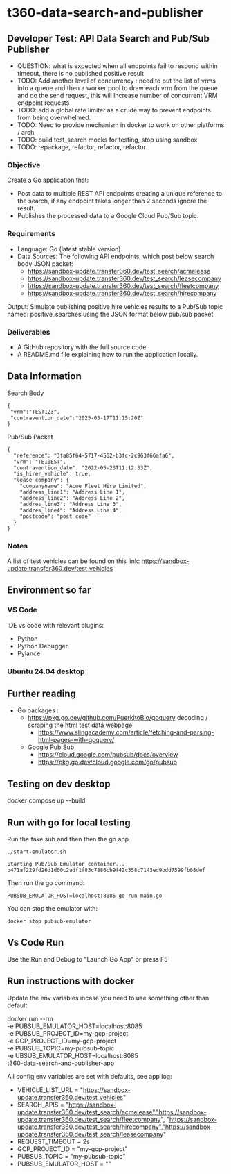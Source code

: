 # t360-data-search-and-publisher

## Developer Test: API Data Search and Pub/Sub Publisher
* QUESTION: what is expected when all endpoints fail to respond within timeout, there is no published positive result
* TODO: Add another level of concurrency : need to put the list of vrms into a queue and then a worker pool to draw each vrm from the queue and do the send request, this will increase number of concurrent VRM endpoint requests
* TODO: add a global rate limiter as a crude way to prevent endpoints from being overwhelmed.
* TODO: Need to provide mechanism in docker to work on other platforms / arch
* TODO: build test_search mocks for testing, stop using sandbox
* TODO: repackage, refactor, refactor, refactor

### Objective
Create a Go application that:
* Post data to multiple REST API endpoints creating a unique reference to the search, if any endpoint takes longer than 2 seconds ignore the result.
* Publishes the processed data to a Google Cloud Pub/Sub topic.

### Requirements
* Language: Go (latest stable version).
* Data Sources: The following API endpoints, which post below search body JSON packet:
    * https://sandbox-update.transfer360.dev/test_search/acmelease
    * https://sandbox-update.transfer360.dev/test_search/leasecompany
    * https://sandbox-update.transfer360.dev/test_search/fleetcompany
    * https://sandbox-update.transfer360.dev/test_search/hirecompany

Output: Simulate publishing positive hire vehicles results to a Pub/Sub topic named: positive_searches using the JSON format below pub/sub packet

### Deliverables

* A GitHub repository with the full source code.
* A README.md file explaining how to run the application locally.

## Data Information

Search Body

```
{
 "vrm":"TEST123",
 "contravention_date":"2025-03-17T11:15:20Z"
}
```

Pub/Sub Packet
```
{
  "reference": "3fa85f64-5717-4562-b3fc-2c963f66afa6",
  "vrm": "TE10EST",
  "contravention_date": "2022-05-23T11:12:33Z",
  "is_hirer_vehicle": true,
  "lease_company": {
    "companyname": "Acme Fleet Hire Limited",
    "address_line1": "Address Line 1",
    "address_line2": "Address Line 2",
    "addres_line3": "Address Line 3",
    "addres_line4": "Address Line 4",
    "postcode": "post code"
  }
}
```

### Notes
A list of test vehicles can be found on this link: https://sandbox-update.transfer360.dev/test_vehicles

## Environment so far

### VS Code
IDE vs code with relevant plugins:
* Python
* Python Debugger
* Pylance

### Ubuntu 24.04 desktop

## Further reading
* Go packages : 
    * https://pkg.go.dev/github.com/PuerkitoBio/goquery decoding / scraping the html test data webpage
        * https://www.slingacademy.com/article/fetching-and-parsing-html-pages-with-goquery/
    * Google Pub Sub
        * https://cloud.google.com/pubsub/docs/overview
        * https://pkg.go.dev/cloud.google.com/go/pubsub

## Testing on dev desktop
docker compose up --build

## Run with go for local testing
Run the fake sub and then then the go app

```
./start-emulator.sh

Starting Pub/Sub Emulator container...
b471af229fd26d1d00c2adf1f83c7886cb9f42c358c7143ed9bdd7599fb08def
```

Then run the go command:
```
PUBSUB_EMULATOR_HOST=localhost:8085 go run main.go
```

You can stop the emulator with:
```
docker stop pubsub-emulator
```

## Vs Code Run
Use the Run and Debug to "Launch Go App" or press F5

## Run instructions with docker
Update the env variables incase you need to use something other than default

docker run --rm \
  -e PUBSUB_EMULATOR_HOST=localhost:8085 \
  -e PUBSUB_PROJECT_ID=my-gcp-project \
  -e GCP_PROJECT_ID=my-gcp-project \
  -e PUBSUB_TOPIC=my-pubsub-topic \
  -e UBSUB_EMULATOR_HOST=localhost:8085 \
  t360-data-search-and-publisher-app

All config env variables are set with defaults, see app log:
* VEHICLE_LIST_URL = "https://sandbox-update.transfer360.dev/test_vehicles"
* SEARCH_APIS = "https://sandbox-update.transfer360.dev/test_search/acmelease","https://sandbox-update.transfer360.dev/test_search/fleetcompany",
			"https://sandbox-update.transfer360.dev/test_search/hirecompany","https://sandbox-update.transfer360.dev/test_search/leasecompany"
* REQUEST_TIMEOUT = 2s
* GCP_PROJECT_ID = "my-gcp-project"
* PUBSUB_TOPIC = "my-pubsub-topic"
* PUBSUB_EMULATOR_HOST = ""
